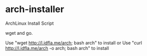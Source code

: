# arch-installer

ArchLinux Install Script

wget and go.

Use "wget http://l.idfla.me/arch; bash arch" to install
or
Use "curl http://l.idfla.me/arch -o arch; bash arch" to install
